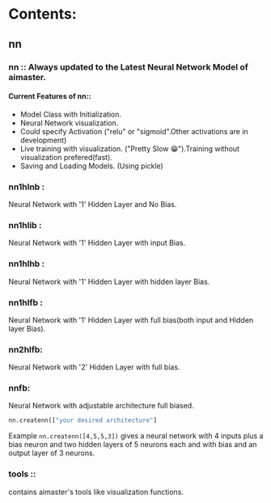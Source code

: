 Contents:  
========
nn
--

### nn		:: Always updated to the Latest Neural Network Model of aimaster.

#### Current Features of nn::

- Model Class with Initialization.
- Neural Network visualization.
- Could specify Activation ("relu" or "sigmoid".Other activations are in development)
- Live training with visualization. ("Pretty Slow 😁").Training without visualization prefered(fast).
- Saving and Loading Models. (Using pickle)


### nn1hlnb :  
 Neural Network with '1' Hidden Layer and No Bias.  
### nn1hlib :  
 Neural Network with '1' Hidden Layer with input Bias.  
### nn1hlhb :  
 Neural Network with '1' Hidden Layer with hidden layer Bias.  
### nn1hlfb :  
 Neural Network with '1' Hidden Layer with full bias(both input and Hidden layer Bias).  
### nn2hlfb:  
 Neural Network with '2' Hidden Layer with full bias.  
### nnfb:  
 Neural Network with adjustable architecture full biased.

```python
nn.createnn(["your desired architecture"]
```
Example ```nn.createnn([4,5,5,3])``` gives a 
neural network with 4 inputs plus a bias neuron and two hidden layers of 5 neurons each and with bias and an output layer of 3 neurons.
  
### tools ::  
 contains aimaster's tools like visualization functions.

